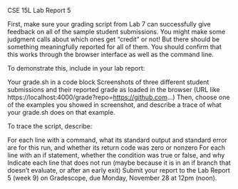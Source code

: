 CSE 15L Lab Report 5

First, make sure your grading script from Lab 7 can successfully give feedback on all of the sample student submissions. You might make some judgment calls about which ones get “credit” or not! But there should be something meaningfully reported for all of them. You should confirm that this works through the browser interface as well as the command line.

To demonstrate this, include in your lab report:

Your grade.sh in a code block
Screenshots of three different student submissions and their reported grade as loaded in the browser (URL like https://localhost:4000/grade?repo=https://github.com...)
Then, choose one of the examples you showed in screenshot, and describe a trace of what your grade.sh does on that example.

To trace the script, describe:

For each line with a command, what its standard output and standard error are for this run, and whether its return code was zero or nonzero
For each line with an if statement, whether the condition was true or false, and why
Indicate each line that does not run (maybe because it is in an if branch that doesn’t evaluate, or after an early exit)
Submit your report to the Lab Report 5 (week 9) on Gradescope, due Monday, November 28 at 12pm (noon).
